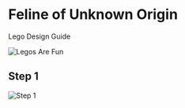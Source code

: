 # Feline of Unknown Origin

Lego Design Guide

![Legos Are Fun](https://images.fatherly.com/wp-content/uploads/2018/06/legos.jpg?q=65&enable=upscale&w=600)

## Step 1

![Step 1](https://github.com/Joe5565/e235/blob/master/Images/Step%201.png)
